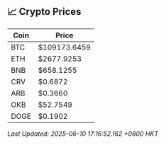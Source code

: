 ## 📈 Crypto Prices

| Coin | Price |
| ---- | ----- |
| BTC | $109173.6459 |
| ETH | $2677.9253 |
| BNB | $658.1255 |
| CRV | $0.6872 |
| ARB | $0.3660 |
| OKB | $52.7549 |
| DOGE | $0.1902 |

_Last Updated: 2025-06-10 17:16:52.162 +0800 HKT_